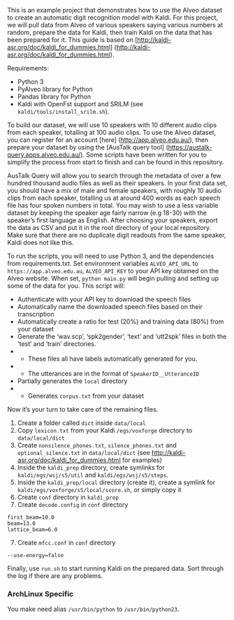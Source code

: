 This is an example project that demonstrates how to use the Alveo dataset to create an automatic digit recognition model with Kaldi. For this project, we will pull data from Alveo of various speakers saying various numbers at random, prepare the data for Kaldi, then train Kaldi on the data that has been prepared for it. This guide is based on [http://kaldi-asr.org/doc/kaldi_for_dummies.html] (http://kaldi-asr.org/doc/kaldi_for_dummies.html).

Requirements:
- Python 3
- PyAlveo library for Python
- Pandas library for Python
- Kaldi with OpenFst support and SRILM (see `kaldi/tools/install_srilm.sh`).

To build our dataset, we will use 10 speakers with 10 different audio clips from each speaker, totalling at 100 audio clips. To use the Alveo dataset, you can register for an account [here] (http://app.alveo.edu.au/), then prepare your dataset by using the [AusTalk query tool] (https://austalk-query.apps.alveo.edu.au/). Some scripts have been written for you to simplify the process from start to finish and can be found in this repository.

AusTalk Query will allow you to search through the metadata of over a few hundred thousand audio files as well as their speakers. In your first data set, you should have a mix of male and female speakers, with roughly 10 audio clips from each speaker, totalling us at around 400 words as each speech file has four spoken numbers in total. You may wish to use a less variable dataset by keeping the speaker age fairly narrow (e.g 18-30) with the speaker’s first language as English. After choosing your speakers, export the data as CSV and put it in the root directory of your local repository. Make sure that there are no duplicate digit readouts from the same speaker, Kaldi does not like this.

To run the scripts, you will need to use Python 3, and the dependencies from requirements.txt. Set environment variables `ALVEO_API_URL` to `https://app.alveo.edu.au`, `ALVEO_API_KEY` to your API key obtained on the Alveo website. When set, `python main.py` will begin pulling and setting up some of the data for you. This script will:
- Authenticate with your API key to download the speech files
- Automatically name the downloaded speech files based on their transcription
- Automatically create a ratio for test (20%) and training data (80%) from your dataset
- Generate the ‘wav.scp’, ‘spk2gender’, ‘text’ and ‘utt2spk’ files in both the ‘test’ and ‘train’ directories.
- - These files all have labels automatically generated for you.
- - The utterances are in the format of `SpeakerID__UtteranceID`
- Partially generates the `local` directory
- - Generates `corpus.txt` from your dataset

Now it’s your turn to take care of the remaining files.
1. Create a folder called `dict` inside `data/local`
2. Copy `lexicon.txt` from your Kaldi `/egs/voxforge` directory to `data/local/dict`
3. Create `nonsilence_phones.txt`, `silence_phones.txt` and `optional_silence.txt` in `data/local/dict` (see http://kaldi-asr.org/doc/kaldi_for_dummies.html for examples)
4. Inside the `kaldi_prep` directory, create symlinks for `kaldi/egs/wsj/s5/util` and `kaldi/egs/wsj/s5/steps`.
5. Inside the `kaldi_prep/local` directory (create it), create a symlink for `kaldi/egs/voxforge/s5/local/score.sh`, or simply copy it
6. Create `conf` directory in `kaldi_prep`
7. Create `decode.config` in `conf` directory
```
first_beam=10.0
beam=13.0
lattice_beam=6.0
```
7. Create `mfcc.conf` in `conf` directory
```
--use-energy=false
```

Finally, use `run.sh` to start running Kaldi on the prepared data. Sort through the log if there are any problems.

### ArchLinux Specific
You make need alias `/usr/bin/python` to `/usr/bin/python23`.
